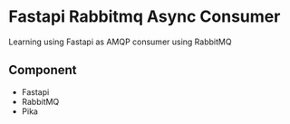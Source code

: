 # Fastapi Rabbitmq Async Consumer
Learning using Fastapi as AMQP consumer
using RabbitMQ

## Component
- Fastapi
- RabbitMQ
- Pika